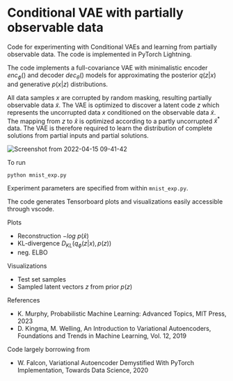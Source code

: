 # Conditional VAE with partially observable data
Code for experimenting with Conditional VAEs and learning from partially observable data. The code is implemented in PyTorch Lightning.

The code implements a full-covariance VAE with minimalistic encoder $enc_{\phi}()$ and decoder $dec_{\theta}()$ models for approximating the posterior $q(z|x)$ and generative $p(x|z)$ distributions.

All data samples $x$ are corrupted by random masking, resulting partially observable data $\tilde{x}$. The VAE is optimized to discover a latent code $z$ which represents the uncorrupted data $x$ conditioned on the observable data $\tilde{x}$. The mapping from $z$ to $\hat{x}$ is optimized according to a partly uncorrupted $\tilde{x}^*$ data. The VAE is therefore required to learn the distribution of complete solutions from partial inputs and partial solutions.

![Screenshot from 2022-04-15 09-41-42](https://user-images.githubusercontent.com/34254153/163501932-f386b6ae-152a-436c-a994-e33ff3b0717c.png)

To run
```
python mnist_exp.py
```

Experiment parameters are specified from within `mnist_exp.py`.

The code generates Tensorboard plots and visualizations easily accessible through vscode.

Plots
- Reconstruction $-log \: p(\hat{x})$
- KL-divergence $D_{KL}(q_{\phi}(z|x), p(z) )$
- neg. ELBO

Visualizations
- Test set samples
- Sampled latent vectors $z$ from prior $p(z)$

References
- K. Murphy, Probabilistic Machine Learning: Advanced Topics, MIT Press, 2023
- D. Kingma, M. Welling, An Introduction to Variational Autoencoders, Foundations and Trends in Machine Learning, Vol. 12, 2019

Code largely borrowing from 
- W. Falcon, Variational Autoencoder Demystified With PyTorch Implementation, Towards Data Science, 2020